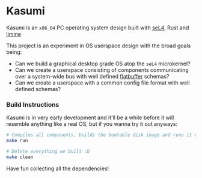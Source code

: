 # Kasumi

Kasumi is an `x86_64` PC operating system design built with [seL4](https://github.com/seL4/seL4/tree/master), Rust and [limine](https://github.com/limine-bootloader/limine/tree/trunk)

This project is an experiment in OS userspace design with the broad goals being:
- Can we build a graphical desktop grade OS atop the `seL4` microkernel?
- Can we create a userspace consisting of components communicating over a system-wide bus with well defined [flatbuffer](https://flatbuffers.dev/) schemas?
- Can we create a userspace with a common config file format with well defined schemas?

### Build Instructions

Kasumi is in very early development and it'll be a while before it will resemble anything like a real OS, but if you wanna try it out anyways:
```bash
# Compiles all components, builds the bootable disk image and runs it on qemu
make run

# Delete everything we built :D
make clean
```

Have fun collecting all the dependencies!